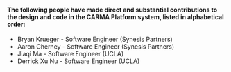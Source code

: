 #### The following people have made direct and substantial contributions to the design and code in the CARMA Platform system, listed in alphabetical order:
* Bryan Krueger - Software Engineer (Synesis Partners)
* Aaron Cherney - Software Engineer (Synesis Partners)
* Jiaqi Ma - Software Engineer (UCLA)
* Derrick Xu Nu - Software Engineer (UCLA)

